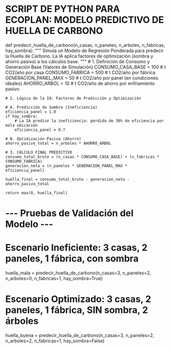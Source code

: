 # SCRIPT DE PYTHON PARA ECOPLAN: MODELO PREDICTIVO DE HUELLA DE CARBONO

def predecir_huella_de_carbono(n_casas, n_paneles, n_arboles, n_fabricas, hay_sombra):
    """
    Simula un Modelo de Regresión Ponderada para predecir la Huella de Carbono.
    La IA aplica factores de optimización (sombra y ahorro pasivo) a los cálculos base.
    """
    # 1. Definición de Consumo y Generación Base (Valores de Simulación)
    CONSUMO_CASA_BASE = 100     # t CO2/año por casa
    CONSUMO_FABRICA = 500       # t CO2/año por fábrica
    GENERACION_PANEL_MAX = 50   # t CO2/año por panel (en condiciones ideales)
    AHORRO_ARBOL = 10           # t CO2/año de ahorro por enfriamiento pasivo
    
    # 2. Lógica de la IA: Factores de Predicción y Optimización
    
    # A. Predicción de Sombra (Ineficiencia)
    eficiencia_panel = 1.0 
    if hay_sombra:
        # La IA predice la ineficiencia: pérdida de 30% de eficiencia por mala ubicación
        eficiencia_panel = 0.7  
    
    # B. Optimización Pasiva (Ahorro)
    ahorro_pasivo_total = n_arboles * AHORRO_ARBOL
    
    # 3. CÁLCULO FINAL PREDICTIVO
    consumo_total_bruto = (n_casas * CONSUMO_CASA_BASE) + (n_fabricas * CONSUMO_FABRICA)
    generacion_neta = (n_paneles * GENERACION_PANEL_MAX * eficiencia_panel)
    
    huella_final = consumo_total_bruto - generacion_neta - ahorro_pasivo_total
    
    return max(0, huella_final) 

# --- Pruebas de Validación del Modelo ---
# Escenario Ineficiente: 3 casas, 2 paneles, 1 fábrica, con sombra
huella_mala = predecir_huella_de_carbono(n_casas=3, n_paneles=2, n_arboles=0, n_fabricas=1, hay_sombra=True)
# Escenario Optimizado: 3 casas, 2 paneles, 1 fábrica, SIN sombra, 2 árboles
huella_buena = predecir_huella_de_carbono(n_casas=3, n_paneles=2, n_arboles=2, n_fabricas=1, hay_sombra=False)
